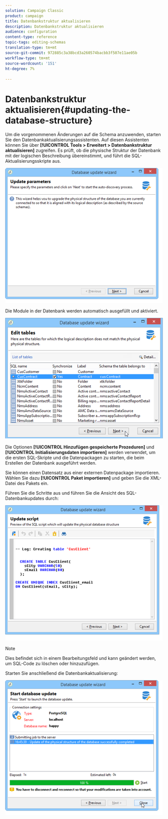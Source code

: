 ```yaml
---
solution: Campaign Classic
product: campaign
title: Datenbankstruktur aktualisieren
description: Datenbankstruktur aktualisieren
audience: configuration
content-type: reference
topic-tags: editing-schemas
translation-type: tm+mt
source-git-commit: 972885c3a38bcd3a260574bacbb3f507e11ae05b
workflow-type: tm+mt
source-wordcount: '151'
ht-degree: 7%

---
```



# Datenbankstruktur aktualisieren{#updating-the-database-structure}

Um die vorgenommenen Änderungen auf die Schema anzuwenden, starten Sie den Datenbankaktualisierungsassistenten. Auf diesen Assistenten können Sie über **[!UICONTROL Tools > Erweitert > Datenbankstruktur aktualisieren]** zugreifen. Es prüft, ob die physische Struktur der Datenbank mit der logischen Beschreibung übereinstimmt, und führt die SQL-Aktualisierungsskripte aus.

![](assets/d_ncs_integration_schema_update.png)

Die Module in der Datenbank werden automatisch ausgefüllt und aktiviert.

![](assets/d_ncs_integration_schema_update_select.png)

Die Optionen **[!UICONTROL Hinzufügen gespeicherte Prozeduren]** und **[!UICONTROL Initialisierungsdaten importieren]** werden verwendet, um die ersten SQL-Skripte und die Datenpackagen zu starten, die beim Erstellen der Datenbank ausgeführt werden.

Sie können einen Datensatz aus einer externen Datenpackage importieren. Wählen Sie dazu **[!UICONTROL Paket importieren]** und geben Sie die XML-Datei des Pakets ein.

Führen Sie die Schritte aus und führen Sie die Ansicht des SQL-Datenbankupdates durch:

![](assets/d_ncs_integration_schema_update2.png)

>[!NOTE]
>
>Dies befindet sich in einem Bearbeitungsfeld und kann geändert werden, um SQL-Code zu löschen oder hinzuzufügen.

Starten Sie anschließend die Datenbankaktualisierung:

![](assets/d_ncs_integration_schema_update3.png)

